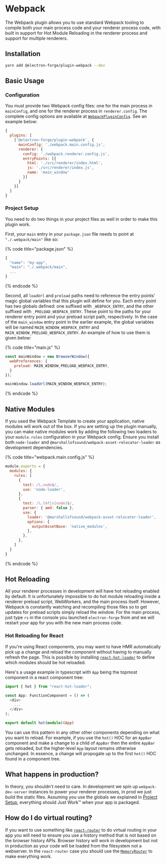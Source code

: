 # Webpack

The Webpack plugin allows you to use standard Webpack tooling to compile both your main process code and your renderer process code, with built in support for Hot Module Reloading in the renderer process and support for multiple renderers.

## Installation

```bash
yarn add @electron-forge/plugin-webpack --dev
```

## Basic Usage

### Configuration

You must provide two Webpack config files: one for the main process in `mainConfig`, and one for the renderer process in `renderer.config`. The complete config options are available at [`WebpackPluginConfig`](https://js.electronforge.io/plugin/webpack/interfaces/webpackpluginconfig.html). See an example below:

```javascript
{
  plugins: [
    ['@electron-forge/plugin-webpack', {
      mainConfig: './webpack.main.config.js',
      renderer: {
        config: './webpack.renderer.config.js',
        entryPoints: [{
          html: './src/renderer/index.html',
          js: './src/renderer/index.js',
          name: 'main_window'
        }]
      }
    }]
  ]
}
```

### Project Setup

You need to do two things in your project files as well in order to make this plugin work.

First, your `main` entry in your `package.json` file needs to point at `"./.webpack/main"` like so:

{% code title="package.json" %}
```javascript
{
  "name": "my-app",
  "main": "./.webpack/main",
  ...
}
```
{% endcode %}

Second, all `loadUrl` and `preload` paths need to reference the entry points' magic global variables that this plugin will define for you. Each entry point has two globals defined: one suffixed with `_WEBPACK_ENTRY`, and the other suffixed with `_PRELOAD_WEBPACK_ENTRY`. These point to the paths for your renderer entry point and your preload script path, respectively. In the case of the `main_window` entry point in the earlier example, the global variables will be named `MAIN_WINDOW_WEBPACK_ENTRY` and `MAIN_WINDOW_PRELOAD_WEBPACK_ENTRY`.  An example of how to use them is given below:

{% code title="main.js" %}
```javascript
const mainWindow = new BrowserWindow({
  webPreferences: {
    preload: MAIN_WINDOW_PRELOAD_WEBPACK_ENTRY,
  }
});

mainWindow.loadUrl(MAIN_WINDOW_WEBPACK_ENTRY);
```
{% endcode %}

## Native Modules

If you used the Webpack Template to create your application, native modules will work out of the box. If you are setting up the plugin manually, you can make native modules work by adding the following two loaders to your `module.rules` configuration in your Webpack config.  Ensure you install both `node-loader` and `@marshallofsound/webpack-asset-relocator-loader` as development dependencies.

{% code title="webpack.main.config.js" %}
```javascript
module.exports = {
  modules: {
    rules: [
      {
        test: /\.node$/,
        use: 'node-loader',
      },
      {
        test: /\.(m?js|node)$/,
        parser: { amd: false },
        use: {
          loader: '@marshallofsound/webpack-asset-relocator-loader',
          options: {
            outputAssetBase: 'native_modules',
          },
        },
      },
    ]
  }
}
```
{% endcode %}

## Hot Reloading

All your renderer processes in development will have hot reloading enabled by default. It is unfortunately impossible to do hot module reloading inside a renderer preload script, WebWorkers, and the main process itself.  However, Webpack is constantly watching and recompiling those files so to get updates for preload scripts simply reload the window. For the main process, just type `rs` in the console you launched `electron-forge` from and we will restart your app for you with the new main process code.

### Hot Reloading for React

If you're using React components, you may want to have HMR automatically pick up a change and reload the component without having to manually refresh the page. This is possible by installing [`react-hot-loader`](https://github.com/gaearon/react-hot-loader) to define which modules should be hot reloaded.

Here's a usage example in typescript with `App` being the topmost component in a react component tree: 
```typescript
import { hot } from "react-hot-loader";

const App: FunctionComponent = () => (
  <div>
    ...
  </div>
);

export default hot(module)(App)
```

You can use this pattern in any other other components depending on what you want to reload. For example, if you use the `hot()` HOC for an `AppBar` component and make a change to a child of `AppBar` then the entire `AppBar` gets reloaded, but the higher-level `App` layout remains otherwise unchanged.  In essence, a change will propogate up to the first `hot()` HOC found in a component tree.

## What happens in production?

In theory, you shouldn't need to care.  In development we spin up `webpack-dev-server` instances to power your renderer processes, in prod we just build the static files.  Assuming you use the globals we explained in [Project Setup](webpack.md#project-setup), everything should Just Work™ when your app is packaged.

## How do I do virtual routing?

If you want to use something like [`react-router`](https://github.com/ReactTraining/react-router) to do virtual routing in your app you will need to ensure you use a history method that is not based on the browser history APIs.  Browser history will work in development but not in production as your code will be loaded from the filesystem not a webserver.  In the `react-router` case you should use the [`MemoryRouter`](https://github.com/ReactTraining/react-router/blob/master/packages/react-router/docs/api/MemoryRouter.md) to make everything work.

